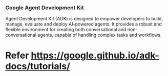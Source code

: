### Google Agent Development Kit

Agent Development Kit (ADK) is designed to empower developers to build, manage, evaluate and deploy AI-powered agents. It provides a robust and flexible environment for creating both conversational and non-conversational agents, capable of handling complex tasks and workflows.

# Refer https://google.github.io/adk-docs/tutorials/
